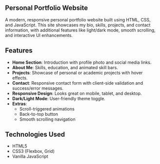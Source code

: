## Personal Portfolio Website

A modern, responsive personal portfolio website built using HTML, CSS, and JavaScript. This site showcases my bio, skills, projects, and contact information, with additional features like light/dark mode, smooth scrolling, and interactive UI enhancements.

## Features

- **Home Section**: Introduction with profile photo and social media links.
- **About Me**: Skills, education, and animated skill bars.
- **Projects**: Showcase of personal or academic projects with hover effects.
- **Contact**: Responsive contact form with client-side validation and success/error messages.
- **Responsive Design**: Looks great on mobile, tablet, and desktop.
- **Dark/Light Mode**: User-friendly theme toggle.
- **Extras**: 
  - Scroll-triggered animations  
  - Back-to-top button  
  - Smooth scrolling navigation

## Technologies Used

- HTML5
- CSS3 (Flexbox, Grid)
- Vanilla JavaScript
